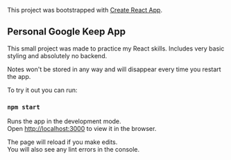 This project was bootstrapped with [Create React App](https://github.com/facebook/create-react-app).

## Personal Google Keep App

This small project was made to practice my React skills. Includes very basic styling and absolutely no backend.

Notes won't be stored in any way and will disappear every time you restart the app.

To try it out you can run: 

### `npm start`

Runs the app in the development mode.<br />
Open [http://localhost:3000](http://localhost:3000) to view it in the browser.

The page will reload if you make edits.<br />
You will also see any lint errors in the console.
